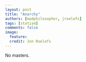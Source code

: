 ```yaml
---
layout: post
title: "Anarchy"
authors: [madphilosopher, jroelofs]
tags: [statism]
comments: false
image:
  feature:
  credit: Jon Roelofs
---
```


No masters.
